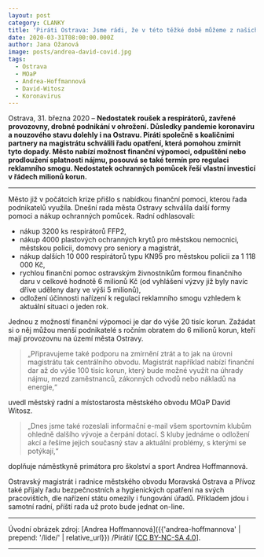 ```yaml
---
layout: post
category: CLANKY
title: 'Piráti Ostrava: Jsme rádi, že v této těžké době můžeme z našich pozic hodně věcí ovlivnit a pomáhat'
date: 2020-03-31T08:00:00.000Z
author: Jana Ožanová
image: posts/andrea-david-covid.jpg
tags:
  - Ostrava
  - MOaP
  - Andrea-Hoffmannová
  - David-Witosz
  - Koronavirus
---
```


Ostrava, 31. března 2020 – **Nedostatek roušek a respirátorů, zavřené provozovny, drobné podnikání v ohrožení. Důsledky pandemie koronaviru a nouzového stavu dolehly i na Ostravu. Piráti společně s koaličními partnery na magistrátu schválili řadu opatření, která pomohou zmírnit tyto dopady. Město nabízí možnost finanční výpomoci, odpuštění nebo prodloužení splatnosti nájmu, posouvá se také termín pro regulaci reklamního smogu. Nedostatek ochranných pomůcek řeší vlastní investicí v řádech milionů korun.**

<hr />

Město již v počátcích krize přišlo s nabídkou finanční pomoci, kterou řada podnikatelů využila. Dnešní rada města Ostravy schválila další formy pomoci a nákup ochranných pomůcek. Radní odhlasovali:

* nákup 3200 ks respirátorů FFP2,
* nákup 4000 plastových ochranných krytů pro městskou nemocnici, městskou policii, domovy pro seniory a magistrát,
* nákup dalších 10 000 respirátorů typu KN95 pro městskou policii za 1 118 000 Kč,
* rychlou finanční pomoc ostravským živnostníkům formou finančního daru v celkové hodnotě 6 milionů Kč (od vyhlášení výzvy již byly navíc dříve uděleny dary ve výši 5 milionů),
* odložení účinnosti nařízení k regulaci reklamního smogu vzhledem k aktuální situaci o jeden rok.

Jednou z možností finanční výpomoci je dar do výše 20 tisíc korun. Zažádat si o něj můžou menší podnikatelé s ročním obratem do 6 milionů korun, kteří mají provozovnu na území města Ostravy.

> „Připravujeme také podporu na zmírnění ztrát a to jak na úrovni magistrátu tak centrálního obvodu. Magistrát například nabízí finanční dar až do výše 100 tisíc korun, který bude možné využít na úhrady nájmu, mezd zaměstnanců, zákonných odvodů nebo nákladů na energie,“

uvedl městský radní a místostarosta městského obvodu MOaP David Witosz.

> „Dnes jsme také rozeslali informační e-mail všem sportovním klubům ohledně dalšího vývoje a čerpání dotací. S kluby jednáme o odložení akcí a řešíme jejich současný stav a aktuální problémy, s kterými se potýkají,“

doplňuje náměstkyně primátora pro školství a sport Andrea Hoffmannová.

Ostravský magistrát i radnice městského obvodu Moravská Ostrava a Přívoz také přijaly řadu bezpečnostních a hygienických opatření na svých pracovištích, dle nařízení státu omezily i fungování úřadů. Příkladem jdou i samotní radní, příští rada už proto bude jednat on-line.

---

Úvodní obrázek zdroj: [Andrea Hoffmannová]({{'andrea-hoffmannova' | prepend: '/lide/' | relative_url}}) /Piráti/ \[[CC BY-NC-SA 4.0](https://creativecommons.org/licenses/by-nc-sa/4.0/deed.cs)\].

- - -

